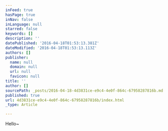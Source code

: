 ```yaml
---
inFeed: true
hasPage: true
inNav: false
inLanguage: null
starred: false
keywords: []
description: ''
datePublished: '2016-04-18T01:53:13.381Z'
dateModified: '2016-04-18T01:53:13.113Z'
authors: []
publisher:
  name: null
  domain: null
  url: null
  favicon: null
title: ''
author: []
sourcePath: _posts/2016-04-18-4d3831ce-e9c4-4e0f-864c-67958287816b.md
published: true
url: 4d3831ce-e9c4-4e0f-864c-67958287816b/index.html
_type: Article

---
```

Hello~